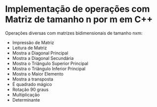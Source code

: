 # Implementação de operações com Matriz de tamanho n por m em C++
Operações diversas com matrizes bidimensionais de tamanho nxm:<br>
- Impressão de Matriz<br>
- Leitura de Matriz<br>
- Mostra a Diagonal Principal<br>
- Mostra a Diagonal Secundária<br>
- Mostra o Triângulo Superior Principal<br>
- Mostra o Triângulo Inferior Principal<br>
- Mostra o Maior Elemento<br>
- Mostra a transposta<br>
- É quadrado mágico<br>
- Rotação 90 graus<br>
- Multiplicação<br>
- Determinante<br>
